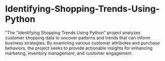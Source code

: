 # Identifying-Shopping-Trends-Using-Python
 "The "Identifying Shopping Trends Using Python" project analyzes customer shopping data to uncover patterns and trends that can inform business strategies. By examining various customer attributes and purchase behaviors, the project seeks to provide actionable insights for enhancing marketing, inventory management, and customer engagement.
